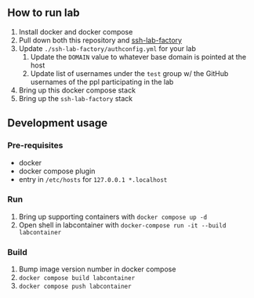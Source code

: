 ## How to run lab
1. Install docker and docker compose
2. Pull down both this repository and [ssh-lab-factory](https://github.com/devinchristianson/ssh-lab-factory)
2. Update `./ssh-lab-factory/authconfig.yml` for your lab
    1. Update the `DOMAIN` value to whatever base domain is pointed at the host
    2. Update list of usernames under the `test` group w/ the GitHub usernames of the ppl participating in the lab
3. Bring up this docker compose stack
4. Bring up the `ssh-lab-factory` stack
## Development usage
### Pre-requisites
- docker
- docker compose plugin
- entry in `/etc/hosts` for `127.0.0.1 *.localhost`
### Run
1. Bring up supporting containers with `docker compose up -d`
2. Open shell in labcontainer with `docker-compose run -it --build labcontainer`
### Build
1. Bump image version number in docker compose
2. `docker compose build labcontainer`
3. `docker compose push labcontainer`